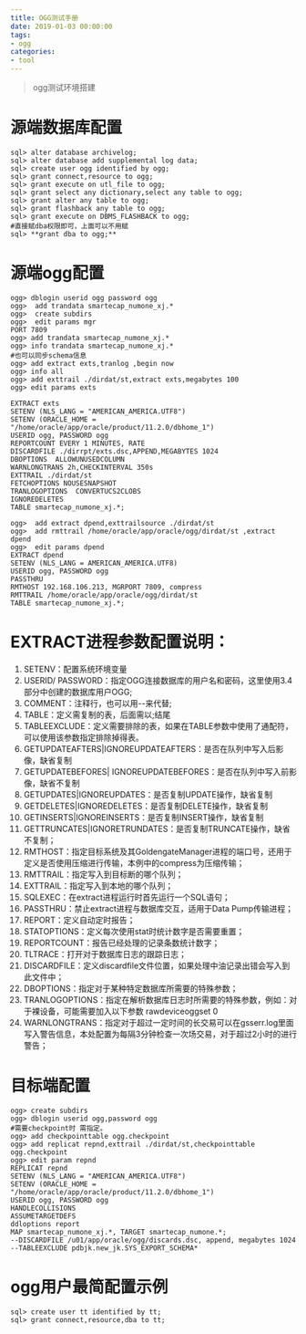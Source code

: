 ```yaml
---
title: OGG测试手册
date: 2019-01-03 00:00:00
tags: 
- ogg
categories: 
- tool
---
```

> ogg测试环境搭建
<!-- more -->
<!-- toc -->
# 源端数据库配置
```SQLEXEC
﻿sql> alter database archivelog;
sql> alter database add supplemental log data;
sql> create user ogg identified by ogg;
sql> grant connect,resource to ogg;
sql> grant execute on utl_file to ogg;
sql> grant select any dictionary,select any table to ogg;
sql> grant alter any table to ogg;
sql> grant flashback any table to ogg;
sql> grant execute on DBMS_FLASHBACK to ogg;
#直接赋dba权限即可，上面可以不用赋
sql> **grant dba to ogg;**
```


# 源端ogg配置
```
ogg> dblogin userid ogg password ogg
ogg>  add trandata smartecap_numone_xj.*
ogg>  create subdirs
ogg>  edit params mgr
PORT 7809
ogg> add trandata smartecap_numone_xj.*
ogg> info trandata smartecap_numone_xj.*
#也可以同步schema信息
ogg> add extract exts,tranlog ,begin now
ogg> info all
ogg> add exttrail ./dirdat/st,extract exts,megabytes 100
ogg> edit params exts

EXTRACT exts
SETENV (NLS_LANG = "AMERICAN_AMERICA.UTF8")
SETENV (ORACLE_HOME = "/home/oracle/app/oracle/product/11.2.0/dbhome_1")
USERID ogg, PASSWORD ogg
REPORTCOUNT EVERY 1 MINUTES, RATE
DISCARDFILE ./dirrpt/exts.dsc,APPEND,MEGABYTES 1024
DBOPTIONS  ALLOWUNUSEDCOLUMN
WARNLONGTRANS 2h,CHECKINTERVAL 350s
EXTTRAIL ./dirdat/st
FETCHOPTIONS NOUSESNAPSHOT
TRANLOGOPTIONS  CONVERTUCS2CLOBS
IGNOREDELETES
TABLE smartecap_numone_xj.*;

ogg>  add extract dpend,exttrailsource ./dirdat/st
ogg>  add rmttrail /home/oracle/app/oracle/ogg/dirdat/st ,extract dpend
ogg>  edit params dpend
EXTRACT dpend
SETENV (NLS_LANG = AMERICAN_AMERICA.UTF8)
USERID ogg, PASSWORD ogg
PASSTHRU
RMTHOST 192.168.106.213, MGRPORT 7809, compress
RMTTRAIL /home/oracle/app/oracle/ogg/dirdat/st
TABLE smartecap_numone_xj.*;

```

# EXTRACT进程参数配置说明：
1. SETENV：配置系统环境变量
2. USERID/ PASSWORD：指定OGG连接数据库的用户名和密码，这里使用3.4部分中创建的数据库用户OGG;
3. COMMENT：注释行，也可以用--来代替;
4. TABLE：定义需复制的表，后面需以;结尾
5. TABLEEXCLUDE：定义需要排除的表，如果在TABLE参数中使用了通配符，可以使用该参数指定排除掉得表。
6. GETUPDATEAFTERS|IGNOREUPDATEAFTERS：是否在队列中写入后影像，缺省复制
7. GETUPDATEBEFORES| IGNOREUPDATEBEFORES：是否在队列中写入前影像，缺省不复制
8. GETUPDATES|IGNOREUPDATES：是否复制UPDATE操作，缺省复制
9. GETDELETES|IGNOREDELETES：是否复制DELETE操作，缺省复制
10. GETINSERTS|IGNOREINSERTS：是否复制INSERT操作，缺省复制
11. GETTRUNCATES|IGNORETRUNDATES：是否复制TRUNCATE操作，缺省不复制；
12. RMTHOST：指定目标系统及其GoldengateManager进程的端口号，还用于定义是否使用压缩进行传输，本例中的compress为压缩传输；
13. RMTTRAIL：指定写入到目标断的哪个队列；
14. EXTTRAIL：指定写入到本地的哪个队列；
15. SQLEXEC：在extract进程运行时首先运行一个SQL语句；
16. PASSTHRU：禁止extract进程与数据库交互，适用于Data Pump传输进程；
17. REPORT：定义自动定时报告；
18. STATOPTIONS：定义每次使用stat时统计数字是否需要重置；
19. REPORTCOUNT：报告已经处理的记录条数统计数字；
20. TLTRACE：打开对于数据库日志的跟踪日志；
21. DISCARDFILE：定义discardfile文件位置，如果处理中油记录出错会写入到此文件中；
22. DBOPTIONS：指定对于某种特定数据库所需要的特殊参数；
23. TRANLOGOPTIONS：指定在解析数据库日志时所需要的特殊参数，例如：对于裸设备，可能需要加入以下参数 rawdeviceoggset 0
24. WARNLONGTRANS：指定对于超过一定时间的长交易可以在gsserr.log里面写入警告信息，本处配置为每隔3分钟检查一次场交易，对于超过2小时的进行警告；


# 目标端配置
```
ogg> create subdirs
ogg> dblogin userid ogg,password ogg
#需要checkpoint时 需指定。
ogg> add checkpointtable ogg.checkpoint
ogg> add replicat repnd,exttrail ./dirdat/st,checkpointtable ogg.checkpoint
ogg> edit param repnd
REPLICAT repnd
SETENV (NLS_LANG = "AMERICAN_AMERICA.UTF8")
SETENV (ORACLE_HOME = "/home/oracle/app/oracle/product/11.2.0/dbhome_1")
USERID ogg, PASSWORD ogg
HANDLECOLLISIONS
ASSUMETARGETDEFS
ddloptions report
MAP smartecap_numone_xj.*, TARGET smartecap_numone.*;
--DISCARDFILE /u01/app/oracle/ogg/discards.dsc, append, megabytes 1024
--TABLEEXCLUDE pdbjk.new_jk.SYS_EXPORT_SCHEMA*
```


# ogg用户最简配置示例
```
sql> create user tt identified by tt;
sql> grant connect,resource,dba to tt;
```
